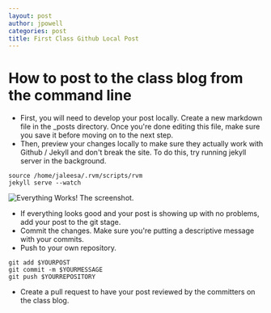 ```yaml
---
layout: post
author: jpowell
categories: post
title: First Class Github Local Post
---
```


# How to post to the class blog from the command line

* First, you will need to develop your post locally. Create a new markdown file in the _posts directory. Once you're done editing this file, make sure you save it before moving on to the next step.
* Then, preview your changes locally to make sure they actually work with Github / Jekyll and don't break the site. To do this, try running jekyll server in the background.
```
source /home/jaleesa/.rvm/scripts/rvm
jekyll serve --watch
```

![Everything Works! The screenshot.](http://i947.photobucket.com/albums/ad316/dieschwarzeskobra/buildpostjekyll_zpsf6be7a22.png)

* If everything looks good and your post is showing up with no problems, add your post to the git stage.
* Commit the changes. Make sure you're putting a descriptive message with your commits.
* Push to your own repository.

```
git add $YOURPOST
git commit -m $YOURMESSAGE
git push $YOURREPOSITORY
```

* Create a pull request to have your post reviewed by the committers on the class blog.
